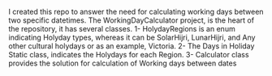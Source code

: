 I created this repo to answer the need for calculating working days between two specific datetimes.
The WorkingDayCalculator project, is the heart of the repository, it has several classes.
1- HolydayRegions is an enum indicating Holyday types, whereas it can be SolarHijri, LunarHijri, and Any other cultural holydays or as an example, Victoria.
2- The Days in Holiday Static class, indicates the Holydays for each Region.
3- Calculator class provides the solution for calculation of Working days between dates
